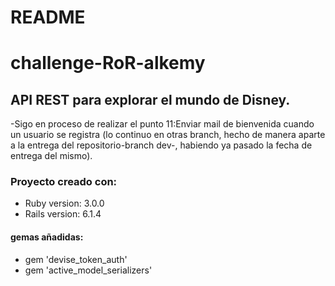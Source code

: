 # README

# challenge-RoR-alkemy
## API REST para explorar el mundo de Disney.  <br>
-Sigo en proceso de realizar el punto 11:Enviar mail de bienvenida cuando un usuario se registra (lo continuo en otras branch, hecho de manera aparte a la entrega del repositorio-branch dev-, habiendo ya pasado la fecha de entrega del mismo).

### Proyecto creado con:
* Ruby version: 3.0.0
* Rails version: 6.1.4

#### **gemas añadidas:** <br>
* gem 'devise_token_auth'  <br>
* gem 'active_model_serializers'

